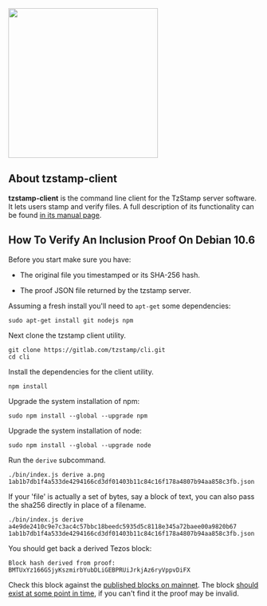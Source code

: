 <img src="https://tzstamp.io/workmark-small.png" width="300px" />

## About tzstamp-client

**tzstamp-client** is the command line client for the TzStamp server software.
It lets users stamp and verify files. A full description of its functionality can
be found [in its manual page](man/man1/tzstamp.md).

## How To Verify An Inclusion Proof On Debian 10.6

Before you start make sure you have:

* The original file you timestamped or its SHA-256 hash.

* The proof JSON file returned by the tzstamp server.

Assuming a fresh install you'll need to `apt-get` some dependencies:

    sudo apt-get install git nodejs npm

Next clone the tzstamp client utility.

    git clone https://gitlab.com/tzstamp/cli.git
    cd cli

Install the dependencies for the client utility.

    npm install

Upgrade the system installation of npm:

    sudo npm install --global --upgrade npm

Upgrade the system installation of node:

    sudo npm install --global --upgrade node

Run the `derive` subcommand.

    ./bin/index.js derive a.png 1ab1b7db1f4a533de4294166cd3df01403b11c84c16f178a4807b94aa858c3fb.json

If your 'file' is actually a set of bytes, say a block of text, you can also pass
the sha256 directly in place of a filename.

    ./bin/index.js derive a4e9de2410c9e7c3ac4c57bbc18beedc5935d5c8118e345a72baee00a9820b67 1ab1b7db1f4a533de4294166cd3df01403b11c84c16f178a4807b94aa858c3fb.json

You should get back a derived Tezos block:

```
Block hash derived from proof:
BMTUxYz166GSjyKszmirbYubDLiGEBPRUiJrkjAz6ryVppvDiFX
```

Check this block against the [published blocks on mainnet](https://tzkt.io/).
The block [should exist at some point in time](https://tzkt.io/BMTUxYz166GSjyKszmirbYubDLiGEBPRUiJrkjAz6ryVppvDiFX/), if you can't find it the proof may
be invalid.


